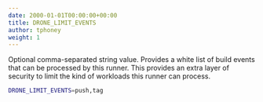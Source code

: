 ```yaml
---
date: 2000-01-01T00:00:00+00:00
title: DRONE_LIMIT_EVENTS
author: tphoney
weight: 1
---
```


Optional comma-separated string value. Provides a white list of build events that can be processed by this runner. This provides an extra layer of security to limit the kind of workloads this runner can process.

```bash
DRONE_LIMIT_EVENTS=push,tag
```
